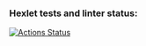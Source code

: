### Hexlet tests and linter status:
[![Actions Status](https://github.com/lo0ken/java-project-lvl1/workflows/hexlet-check/badge.svg)](https://github.com/lo0ken/java-project-lvl1/actions)